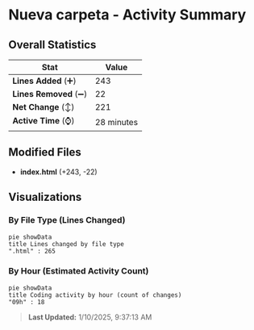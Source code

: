 # Nueva carpeta - Activity Summary 

## Overall Statistics

| Stat                   | Value                                                             |
| ---------------------- | ----------------------------------------------------------------- |
| **Lines Added** (➕)   | 243                                          |
| **Lines Removed** (➖) | 22                                        |
| **Net Change** (↕)    | 221                |
| **Active Time** (⌚)   | 28 minutes |


## Modified Files
- **index.html** (+243, -22)

## Visualizations

### By File Type (Lines Changed)

```mermaid
pie showData
title Lines changed by file type
".html" : 265
```

### By Hour (Estimated Activity Count)

```mermaid
pie showData
title Coding activity by hour (count of changes)
"09h" : 18
```


> **Last Updated:** 1/10/2025, 9:37:13 AM